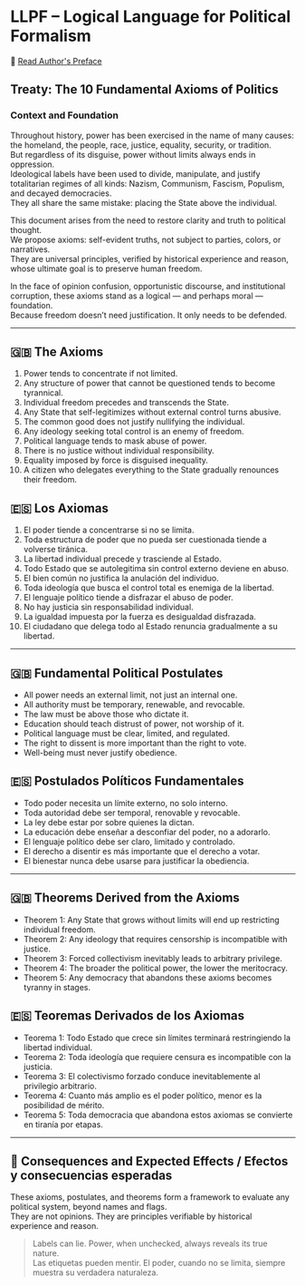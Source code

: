 # LLPF – Logical Language for Political Formalism  
📜 [Read Author's Preface](https://accaceres.github.io/LLPF/)

## Treaty: The 10 Fundamental Axioms of Politics

### Context and Foundation  
Throughout history, power has been exercised in the name of many causes: the homeland, the people, race, justice, equality, security, or tradition.  
But regardless of its disguise, power without limits always ends in oppression.  
Ideological labels have been used to divide, manipulate, and justify totalitarian regimes of all kinds: Nazism, Communism, Fascism, Populism, and decayed democracies.  
They all share the same mistake: placing the State above the individual.

This document arises from the need to restore clarity and truth to political thought.  
We propose axioms: self-evident truths, not subject to parties, colors, or narratives.  
They are universal principles, verified by historical experience and reason, whose ultimate goal is to preserve human freedom.

In the face of opinion confusion, opportunistic discourse, and institutional corruption, these axioms stand as a logical — and perhaps moral — foundation.  
Because freedom doesn’t need justification. It only needs to be defended.

---

## 🇬🇧 The Axioms  
1. Power tends to concentrate if not limited.  
2. Any structure of power that cannot be questioned tends to become tyrannical.  
3. Individual freedom precedes and transcends the State.  
4. Any State that self-legitimizes without external control turns abusive.  
5. The common good does not justify nullifying the individual.  
6. Any ideology seeking total control is an enemy of freedom.  
7. Political language tends to mask abuse of power.  
8. There is no justice without individual responsibility.  
9. Equality imposed by force is disguised inequality.  
10. A citizen who delegates everything to the State gradually renounces their freedom.

## 🇪🇸 Los Axiomas  
1. El poder tiende a concentrarse si no se limita.  
2. Toda estructura de poder que no pueda ser cuestionada tiende a volverse tiránica.  
3. La libertad individual precede y trasciende al Estado.  
4. Todo Estado que se autolegitima sin control externo deviene en abuso.  
5. El bien común no justifica la anulación del individuo.  
6. Toda ideología que busca el control total es enemiga de la libertad.  
7. El lenguaje político tiende a disfrazar el abuso de poder.  
8. No hay justicia sin responsabilidad individual.  
9. La igualdad impuesta por la fuerza es desigualdad disfrazada.  
10. El ciudadano que delega todo al Estado renuncia gradualmente a su libertad.

---

## 🇬🇧 Fundamental Political Postulates  
- All power needs an external limit, not just an internal one.  
- All authority must be temporary, renewable, and revocable.  
- The law must be above those who dictate it.  
- Education should teach distrust of power, not worship of it.  
- Political language must be clear, limited, and regulated.  
- The right to dissent is more important than the right to vote.  
- Well-being must never justify obedience.

## 🇪🇸 Postulados Políticos Fundamentales  
- Todo poder necesita un límite externo, no solo interno.  
- Toda autoridad debe ser temporal, renovable y revocable.  
- La ley debe estar por sobre quienes la dictan.  
- La educación debe enseñar a desconfiar del poder, no a adorarlo.  
- El lenguaje político debe ser claro, limitado y controlado.  
- El derecho a disentir es más importante que el derecho a votar.  
- El bienestar nunca debe usarse para justificar la obediencia.

---

## 🇬🇧 Theorems Derived from the Axioms  
- Theorem 1: Any State that grows without limits will end up restricting individual freedom.  
- Theorem 2: Any ideology that requires censorship is incompatible with justice.  
- Theorem 3: Forced collectivism inevitably leads to arbitrary privilege.  
- Theorem 4: The broader the political power, the lower the meritocracy.  
- Theorem 5: Any democracy that abandons these axioms becomes tyranny in stages.

## 🇪🇸 Teoremas Derivados de los Axiomas  
- Teorema 1: Todo Estado que crece sin límites terminará restringiendo la libertad individual.  
- Teorema 2: Toda ideología que requiere censura es incompatible con la justicia.  
- Teorema 3: El colectivismo forzado conduce inevitablemente al privilegio arbitrario.  
- Teorema 4: Cuanto más amplio es el poder político, menor es la posibilidad de mérito.  
- Teorema 5: Toda democracia que abandona estos axiomas se convierte en tiranía por etapas.

---

## 🧠 Consequences and Expected Effects / Efectos y consecuencias esperadas  
These axioms, postulates, and theorems form a framework to evaluate any political system, beyond names and flags.  
They are not opinions. They are principles verifiable by historical experience and reason.

> Labels can lie. Power, when unchecked, always reveals its true nature.  
> Las etiquetas pueden mentir. El poder, cuando no se limita, siempre muestra su verdadera naturaleza.
